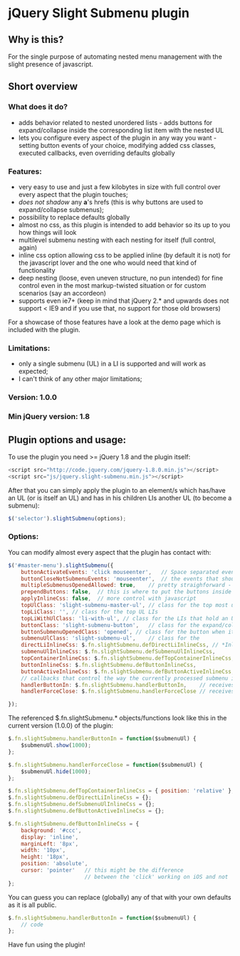 # jQuery Slight Submenu plugin

## Why is this?

For the single purpose of automating nested menu management with the slight presence of javascript.

## Short overview

### What does it do?
- adds behavior related to nested unordered lists - adds buttons for expand/collapse inside the corresponding list item with the nested UL
- lets you configure every aspect of the plugin in any way you want - setting button events of your choice, modifying added css classes, executed callbacks, even overriding defaults globally

### Features:
- very easy to use and just a few kilobytes in size with full control over every aspect that the plugin touches;
- *does not shadow* any **a**'s hrefs (this is why buttons are used to expand/collapse submenus);
- possibility to replace defaults globally
- almost no css, as this plugin is intended to add behavior so its up to you how things will look
- multilevel submenu nesting with each nesting for itself (full control, again)
- inline css option allowing css to be applied inline (by default it is not) for the javascript lover and the one who would need that kind of functionality
- deep nesting (loose, even uneven structure, no pun intended) for fine control even in the most markup-twisted situation or for custom scenarios (say an accordeon)
- supports even ie7+ (keep in mind that jQuery 2.* and upwards does not support < IE9 and if you use that, no support for those old browsers)

For a showcase of those features have a look at the demo page which is included with the plugin.

### Limitations:
- only a single submenu (UL) in a LI is supported and will work as expected;
- I can't think of any other major limitations;

### Version: 1.0.0

### Min jQuery version: 1.8

## Plugin options and usage:

To use the plugin you need >= jQuery 1.8 and the plugin itself:

```javascript
<script src="http://code.jquery.com/jquery-1.8.0.min.js"></script>
<script src="js/jquery.slight-submenu.min.js"></script>
```
After that you can simply apply the plugin to an element/s which has/have an UL (or is itself an UL) and has in his children LIs another UL (to become a submenu):

```javascript
$('selector').slightSubmenu(options);
 ```

### Options:

You can modify almost every aspect that the plugin has contact with:

```javascript
$('#master-menu').slightSubmenu({
    buttonActivateEvents: 'click mouseenter',   // Space separated events string (just as you would use in a plain jQuery .on('events-string', ...) ) that activate the expand/collapse buttons
    buttonCloseNotSubmenuEvents: 'mouseenter',  // the events that should collapse a submenu are the same as the ones that open it - this option lets you specify those that should not be able to close it
    multipleSubmenusOpenedAllowed: true,    // pretty straighforward - if set to false, only a single submenu at a time can stay expanded 
    prependButtons: false,  // this is where to put the buttons inside the parent LI - in the beginning (true) or just before the submenu UL (false)
    applyInlineCss: false,  // more control with javascript
    topUlClass: 'slight-submenu-master-ul', // class for the top most ul, holding the LIs with submenu ULs
    topLiClass: '', // class for the top UL LIs
    topLiWithUlClass: 'li-with-ul', // class for the LIs that hold an UL
    buttonClass: 'slight-submenu-button',   // class for the expand/collapse buttons
    buttonSubmenuOpenedClass: 'opened', // class for the button when its corresponding submenu is visible
    submenuUlClass: 'slight-submenu-ul',    // class for the 
    directLiInlineCss: $.fn.slightSubmenu.defDirectLiInlineCss, // *InlineCss options hold js objects with css definitions (those options correspond to the elements we can attach classes to)
    submenuUlInlineCss: $.fn.slightSubmenu.defSubmenuUlInlineCss,
    topContainerInlineCss: $.fn.slightSubmenu.defTopContainerInlineCss,
    buttonInlineCss: $.fn.slightSubmenu.defButtonInlineCss,
    buttonActiveInlineCss: $.fn.slightSubmenu.defButtonActiveInlineCss,
    // callbacks that control the way the currently processed submenu is managed
    handlerButtonIn: $.fn.slightSubmenu.handlerButtonIn,    // receives a jQuery object (the $submenuUl) as an argument; makes the menu visible
    handlerForceClose: $.fn.slightSubmenu.handlerForceClose // receives a jQuery object (the $submenuUl) as an argument; hides the menu

});
```

The referenced $.fn.slightSubmenu.* objects/functions look like this in the current version (1.0.0) of the plugin:
 
```javascript
$.fn.slightSubmenu.handlerButtonIn = function($submenuUl) {
    $submenuUl.show(1000);
};

$.fn.slightSubmenu.handlerForceClose = function($submenuUl) {
    $submenuUl.hide(1000);
};

$.fn.slightSubmenu.defTopContainerInlineCss = { position: 'relative' };
$.fn.slightSubmenu.defDirectLiInlineCss = {};   
$.fn.slightSubmenu.defSubmenuUlInlineCss = {};
$.fn.slightSubmenu.defButtonActiveInlineCss = {};

$.fn.slightSubmenu.defButtonInlineCss = {
    background: '#ccc',
    display: 'inline',
    marginLeft: '8px',
    width: '10px',
    height: '18px',
    position: 'absolute',
    cursor: 'pointer'   // this might be the difference 
                        // between the 'click' working on iOS and not
};
 ```

You can guess you can replace (globally) any of that with your own defaults as it is all public.

```javascript
$.fn.slightSubmenu.handlerButtonIn = function($submenuUl) {
    // code
};
 ```
 
Have fun using the plugin! 